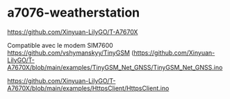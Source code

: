 # a7076-weatherstation

https://github.com/Xinyuan-LilyGO/T-A7670X

 Compatible avec le modem SIM7600
 https://github.com/vshymanskyy/TinyGSM
 (https://github.com/Xinyuan-LilyGO/T-A7670X/blob/main/examples/TinyGSM_Net_GNSS/TinyGSM_Net_GNSS.ino
 
 https://github.com/Xinyuan-LilyGO/T-A7670X/blob/main/examples/HttpsClient/HttpsClient.ino
